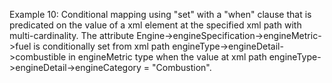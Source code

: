 Example 10:
Conditional mapping using "set" with a "when" clause that is predicated on the value of a xml element at the specified xml path with multi-cardinality.
The attribute Engine->engineSpecification->engineMetric->fuel is conditionally set from xml path
engineType->engineDetail->combustible in engineMetric type when the value at xml path engineType->engineDetail->engineCategory = "Combustion".